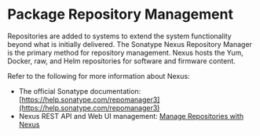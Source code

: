 # Package Repository Management

Repositories are added to systems to extend the system functionality beyond what is initially delivered. The Sonatype Nexus Repository Manager is the primary method for repository management. Nexus hosts the Yum, Docker, raw, and Helm repositories for software and firmware content.

Refer to the following for more information about Nexus:

- The official Sonatype documentation: [https://help.sonatype.com/repomanager3](https://help.sonatype.com/repomanager3)
- Nexus REST API and Web UI management: [Manage Repositories with Nexus](Manage_Repositories_with_Nexus.md)

